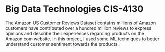# Big Data Technologies CIS-4130

The Amazon US Customer Reviews Dataset contains millions of Amazon customers have contributed over a hundred million reviews to express opinions and describe their experiences regarding products on the Amazon.com website. In this project, I used some ML techniques to better understand customer sentiment towards the products.

